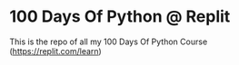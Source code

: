 # 100 Days Of Python @ Replit
This is the repo of all my 100 Days Of Python Course (https://replit.com/learn)
